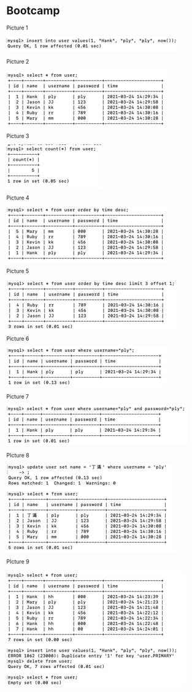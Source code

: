 # Bootcamp

Picture 1

![image](https://github.com/EdenHuang2056/Bootcamp/blob/main/Assignment_5/1.png)

Picture 2

![image](https://github.com/EdenHuang2056/Bootcamp/blob/main/Assignment_5/2.png)

Picture 3

![image](https://github.com/EdenHuang2056/Bootcamp/blob/main/Assignment_5/3.png)

Picture 4

![image](https://github.com/EdenHuang2056/Bootcamp/blob/main/Assignment_5/4.png)

Picture 5

![image](https://github.com/EdenHuang2056/Bootcamp/blob/main/Assignment_5/5.png)

Picture 6

![image](https://github.com/EdenHuang2056/Bootcamp/blob/main/Assignment_5/6.png)

Picture 7

![image](https://github.com/EdenHuang2056/Bootcamp/blob/main/Assignment_5/7.png)

PIcture 8

![image](https://github.com/EdenHuang2056/Bootcamp/blob/main/Assignment_5/8.png)

PIcture 9

![image](https://github.com/EdenHuang2056/Bootcamp/blob/main/Assignment_5/9.png)
